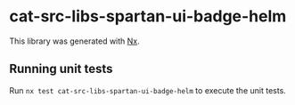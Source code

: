 # cat-src-libs-spartan-ui-badge-helm

This library was generated with [Nx](https://nx.dev).


## Running unit tests

Run `nx test cat-src-libs-spartan-ui-badge-helm` to execute the unit tests.

